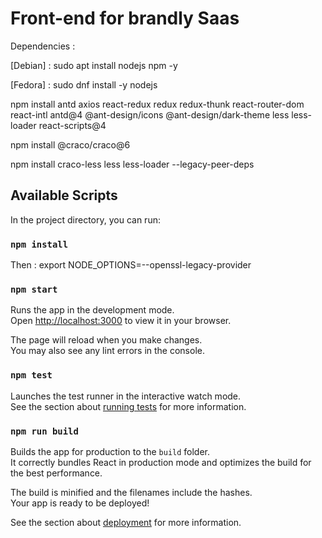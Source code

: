 # Front-end for brandly Saas

Dependencies :

[Debian] :
sudo apt install nodejs npm -y

[Fedora] :
sudo dnf install -y nodejs

npm install antd axios react-redux redux redux-thunk react-router-dom react-intl antd@4 @ant-design/icons @ant-design/dark-theme less less-loader react-scripts@4

npm install @craco/craco@6

npm install craco-less less less-loader --legacy-peer-deps

## Available Scripts

In the project directory, you can run:

### `npm install`

Then :
export NODE_OPTIONS=--openssl-legacy-provider

### `npm start`

Runs the app in the development mode.\
Open [http://localhost:3000](http://localhost:3000) to view it in your browser.

The page will reload when you make changes.\
You may also see any lint errors in the console.

### `npm test`

Launches the test runner in the interactive watch mode.\
See the section about [running tests](https://facebook.github.io/create-react-app/docs/running-tests) for more information.

### `npm run build`

Builds the app for production to the `build` folder.\
It correctly bundles React in production mode and optimizes the build for the best performance.

The build is minified and the filenames include the hashes.\
Your app is ready to be deployed!

See the section about [deployment](https://facebook.github.io/create-react-app/docs/deployment) for more information.


